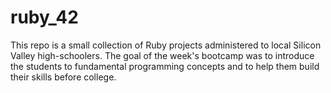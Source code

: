 # ruby_42

This repo is a small collection of Ruby projects administered to local Silicon Valley high-schoolers. 
The goal of the week's bootcamp was to introduce the students to fundamental programming concepts and to help them build their skills before college.
